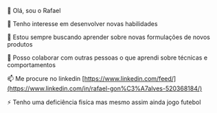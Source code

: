 👋 Olá, sou o Rafael

👀 Tenho interesse em desenvolver novas habilidades

🌱 Estou sempre buscando aprender sobre novas formulações de novos produtos

💞️ Posso colaborar com outras pessoas o que aprendi sobre técnicas e comportamentos

📫 Me procure no linkedin [https://www.linkedin.com/feed/](https://www.linkedin.com/in/rafael-gon%C3%A7alves-520368184/)

⚡ Tenho uma deficiência fisíca mas mesmo assim ainda jogo futebol
